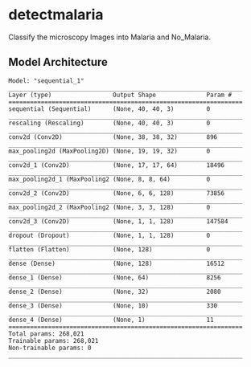 # detectmalaria
Classify the microscopy Images into Malaria and No_Malaria.



## Model Architecture

    Model: "sequential_1"
    _________________________________________________________________
    Layer (type)                 Output Shape              Param #   
    =================================================================
    sequential (Sequential)      (None, 40, 40, 3)         0         
    _________________________________________________________________
    rescaling (Rescaling)        (None, 40, 40, 3)         0         
    _________________________________________________________________
    conv2d (Conv2D)              (None, 38, 38, 32)        896       
    _________________________________________________________________
    max_pooling2d (MaxPooling2D) (None, 19, 19, 32)        0         
    _________________________________________________________________
    conv2d_1 (Conv2D)            (None, 17, 17, 64)        18496     
    _________________________________________________________________
    max_pooling2d_1 (MaxPooling2 (None, 8, 8, 64)          0         
    _________________________________________________________________
    conv2d_2 (Conv2D)            (None, 6, 6, 128)         73856     
    _________________________________________________________________
    max_pooling2d_2 (MaxPooling2 (None, 3, 3, 128)         0         
    _________________________________________________________________
    conv2d_3 (Conv2D)            (None, 1, 1, 128)         147584    
    _________________________________________________________________
    dropout (Dropout)            (None, 1, 1, 128)         0         
    _________________________________________________________________
    flatten (Flatten)            (None, 128)               0         
    _________________________________________________________________
    dense (Dense)                (None, 128)               16512     
    _________________________________________________________________
    dense_1 (Dense)              (None, 64)                8256      
    _________________________________________________________________
    dense_2 (Dense)              (None, 32)                2080      
    _________________________________________________________________
    dense_3 (Dense)              (None, 10)                330       
    _________________________________________________________________
    dense_4 (Dense)              (None, 1)                 11        
    =================================================================
    Total params: 268,021
    Trainable params: 268,021
    Non-trainable params: 0
    _________________________________________________________________
